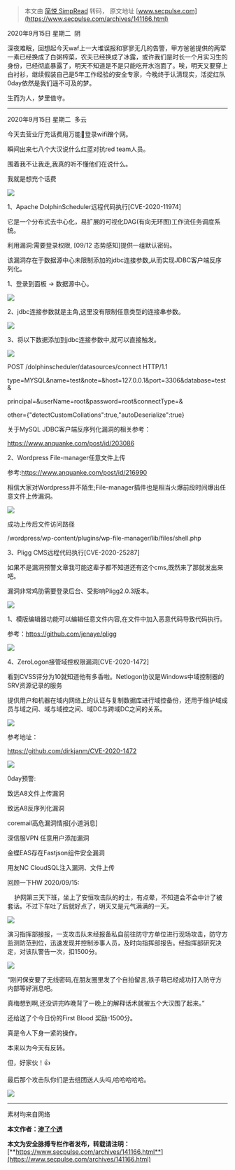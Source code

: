 > 本文由 [简悦 SimpRead](http://ksria.com/simpread/) 转码， 原文地址 [www.secpulse.com](https://www.secpulse.com/archives/141166.html)

2020年9月15日 星期二  阴

深夜难眠，回想起今天waf上一大堆误报和寥寥无几的告警，甲方爸爸提供的两荤一素已经换成了白粥榨菜，农夫已经换成了冰露，或许我们是时长一个月实习生的身份，已经彻底暴露了，明天不知道是不是只能吃开水泡面了。唉，明天又要穿上白衬衫，继续假装自己是5年工作经验的安全专家，今晚终于认清现实，活捉红队0day依然是我们遥不可及的梦。

生而为人，梦里值守。

  

* * *

  

2020年9月15日 星期二  多云

今天去营业厅充话费用万能🔑登录wifi蹭个网。

瞬间出来七八个大汉说什么红蓝对抗red team人员。

围着我不让我走,我真的听不懂他们在说什么。

我就是想充个话费

  

![](https://secpulseoss.oss-cn-shanghai.aliyuncs.com/wp-content/uploads/1970/01/beepress-image-141166-1600400877.png)

  

1、Apache DolphinScheduler远程代码执行[CVE-2020-11974]

它是一个分布式去中心化，易扩展的可视化DAG(有向无环图)工作流任务调度系统。

利用漏洞:需要登录权限, [09/12 态势感知]提供一组默认密码。

  

该漏洞存在于数据源中心未限制添加的jdbc连接参数,从而实现JDBC客户端反序列化。

1、登录到面板 -> 数据源中心。  

![](https://secpulseoss.oss-cn-shanghai.aliyuncs.com/wp-content/uploads/1970/01/beepress-image-141166-1600400878.png)  

2、jdbc连接参数就是主角,这里没有限制任意类型的连接串参数。

![](https://secpulseoss.oss-cn-shanghai.aliyuncs.com/wp-content/uploads/1970/01/beepress-image-141166-1600400879.png)

3、将以下数据添加到jdbc连接参数中,就可以直接触发。

![](https://secpulseoss.oss-cn-shanghai.aliyuncs.com/wp-content/uploads/1970/01/beepress-image-141166-1600400881.png)

POST /dolphinscheduler/datasources/connect HTTP/1.1

  

type=MYSQL&name=test&note=&host=127.0.0.1&port=3306&database=test&

principal=&userName=root&password=root&connectType=&

other={"detectCustomCollations":true,"autoDeserialize":true}

  

关于MySQL JDBC客户端反序列化漏洞的相关参考：

https://www.anquanke.com/post/id/203086

  

2、Wordpress File-manager任意文件上传

参考:https://www.anquanke.com/post/id/216990

相信大家对Wordpress并不陌生;File-manager插件也是相当火爆前段时间爆出任意文件上传漏洞。

![](https://secpulseoss.oss-cn-shanghai.aliyuncs.com/wp-content/uploads/1970/01/beepress-image-141166-1600400883.png)

成功上传后文件访问路径

/wordpress/wp-content/plugins/wp-file-manager/lib/files/shell.php

  

  

3、Pligg CMS远程代码执行[CVE-2020-25287]

如果不是漏洞预警文章我可能这辈子都不知道还有这个cms,既然来了那就发出来吧。

漏洞非常鸡肋需要登录后台、受影响Pligg2.0.3版本。

![](https://secpulseoss.oss-cn-shanghai.aliyuncs.com/wp-content/uploads/1970/01/beepress-image-141166-1600400886.png)

1、模版编辑器功能可以编辑任意文件内容,在文件中加入恶意代码导致代码执行。  

参考：https://github.com/jenaye/pligg

![](https://secpulseoss.oss-cn-shanghai.aliyuncs.com/wp-content/uploads/1970/01/beepress-image-141166-1600400888.png)

  

  

4、ZeroLogon接管域控权限漏洞[CVE-2020-1472]

看到CVSS评分为10就知道他有多香啦。Netlogon协议是Windows中域控制器的SRV资源记录的服务

提供用户和机器在域内网络上的认证与复制数据库进行域控备份，还用于维护域成员与域之间、域与域控之间、域DC与跨域DC之间的关系。

![](https://secpulseoss.oss-cn-shanghai.aliyuncs.com/wp-content/uploads/1970/01/beepress-image-141166-1600400889.png)

参考地址：

https://github.com/dirkjanm/CVE-2020-1472

![](https://secpulseoss.oss-cn-shanghai.aliyuncs.com/wp-content/uploads/1970/01/beepress-image-141166-1600400892.png)

  

0day预警:

致远A8文件上传漏洞

致远A8反序列化漏洞

coremail高危漏洞情报[小道消息]

深信服VPN 任意用户添加漏洞

金蝶EAS存在Fastjson组件安全漏洞

用友NC CloudSQL注入漏洞、文件上传

  

回顾一下HW 2020/09/15:

    护网第三天下班，坐上了安恒攻击队的的士，有点晕，不知道会不会中计了被套话。不过下车吐了后就好点了，明天又是元气满满的一天。  

![](https://secpulseoss.oss-cn-shanghai.aliyuncs.com/wp-content/uploads/1970/01/beepress-image-141166-1600400894.png)

  

演习指挥部接报，一支攻击队未经报备私自前往防守方单位进行现场攻击，防守方监测防范到位，迅速发现并控制涉事人员，及时向指挥部报告。经指挥部研究决定，对该队警告一次，扣1500分。

![](https://secpulseoss.oss-cn-shanghai.aliyuncs.com/wp-content/uploads/1970/01/beepress-image-141166-1600400903.png)

“刚问保安要了无线密码,在朋友圈里发了个自拍留言,铁子萌已经成功打入防守方内部等好消息吧。

真梅想到啊,还没讲完昨晚背了一晚上的解释话术就被五个大汉围了起来。”

还给送了个今日份的First Blood 奖励-1500分。

真是令人下身一紧的操作。

本来以为今天有反转。

但，好家伙！👍

最后那个攻击队你们是去组团送人头吗,哈哈哈哈哈。

![](https://secpulseoss.oss-cn-shanghai.aliyuncs.com/wp-content/uploads/1970/01/beepress-image-141166-1600400916.png)

  

* * *

素材均来自网络

  

**本文作者：[渗了个透](newpage/author?author_id=36413)**

**本文为安全脉搏专栏作者发布，转载请注明：**[**https://www.secpulse.com/archives/141166.html**](https://www.secpulse.com/archives/141166.html)